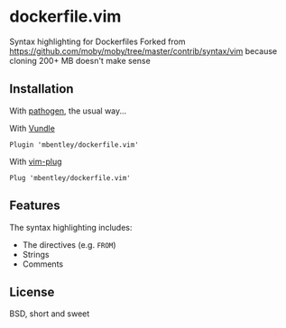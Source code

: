 dockerfile.vim
==============

Syntax highlighting for Dockerfiles
Forked from https://github.com/moby/moby/tree/master/contrib/syntax/vim because cloning 200+ MB doesn't make sense

Installation
------------
With [pathogen](https://github.com/tpope/vim-pathogen), the usual way...

With [Vundle](https://github.com/gmarik/Vundle.vim)

    Plugin 'mbentley/dockerfile.vim'

With [vim-plug](https://github.com/junegunn/vim-plug)

    Plug 'mbentley/dockerfile.vim'

Features
--------

The syntax highlighting includes:

* The directives (e.g. `FROM`)
* Strings
* Comments

License
-------

BSD, short and sweet
